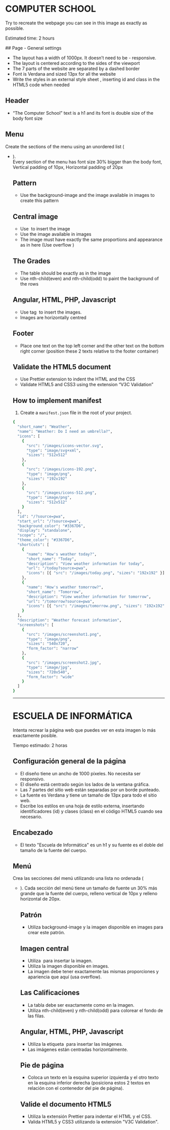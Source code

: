 # COMPUTER SCHOOL

Try to recreate the webpage you can see in this image as exactly as possible.

Estimated time: 2 hours

## Page - General settings

- The layout has a width of 1000px. It doesn’t need to be - responsive.
- The layout is centered according to the sides of the viewport
- The 7 parts of the website are separated by a dashed border
- Font is Verdana and sized 13px for all the website
- Write the styles in an external style sheet , inserting id and class in the HTML5 code when needed

## Header

- “The Computer School” text is a h1 and its font is double size of the body font size

## Menu

Create the sections of the menu using an unordered list (<ul> <li> ).  
Every section of the menu has font size 30% bigger than the body font, Vertical padding of 10px, Horizontal padding of 20px

## Pattern

- Use the background-image and the image available in images to create this pattern

## Central image

- Use <img> to insert the image
- Use the image available in images
- The image must have exactly the same proportions and appearance as in here (Use overflow )

## The Grades

- The table should be exactly as in the image
- Use nth-child(even) and nth-child(odd) to paint the background of the rows

## Angular, HTML, PHP, Javascript

- Use tag <img> to insert the images.
- Images are horizontally centred

## Footer

- Place one text on the top left corner and the other text on the bottom right corner (position these 2 texts relative to the footer container)

## Validate the HTML5 document

- Use Prettier extension to indent the HTML and the CSS
- Validate HTML5 and CSS3 using the extension “V3C Validation”


## How to implement manifest
1. Create a `manifest.json` file in the root of your project.

``` bash 
{
  "short_name": "Weather",
  "name": "Weather: Do I need an umbrella?",
  "icons": [
    {
      "src": "/images/icons-vector.svg",
      "type": "image/svg+xml",
      "sizes": "512x512"
    },
    {
      "src": "/images/icons-192.png",
      "type": "image/png",
      "sizes": "192x192"
    },
    {
      "src": "/images/icons-512.png",
      "type": "image/png",
      "sizes": "512x512"
    }
  ],
  "id": "/?source=pwa",
  "start_url": "/?source=pwa",
  "background_color": "#3367D6",
  "display": "standalone",
  "scope": "/",
  "theme_color": "#3367D6",
  "shortcuts": [
    {
      "name": "How's weather today?",
      "short_name": "Today",
      "description": "View weather information for today",
      "url": "/today?source=pwa",
      "icons": [{ "src": "/images/today.png", "sizes": "192x192" }]
    },
    {
      "name": "How's weather tomorrow?",
      "short_name": "Tomorrow",
      "description": "View weather information for tomorrow",
      "url": "/tomorrow?source=pwa",
      "icons": [{ "src": "/images/tomorrow.png", "sizes": "192x192" }]
    }
  ],
  "description": "Weather forecast information",
  "screenshots": [
    {
      "src": "/images/screenshot1.png",
      "type": "image/png",
      "sizes": "540x720",
      "form_factor": "narrow"
    },
    {
      "src": "/images/screenshot2.jpg",
      "type": "image/jpg",
      "sizes": "720x540",
      "form_factor": "wide"
    }
  ]
}

```
---

# ESCUELA DE INFORMÁTICA

Intenta recrear la página web que puedes ver en esta imagen lo más exactamente posible.

Tiempo estimado: 2 horas

## Configuración general de la página

- El diseño tiene un ancho de 1000 píxeles. No necesita ser responsivo.
- El diseño está centrado según los lados de la ventana gráfica.
- Las 7 partes del sitio web están separadas por un borde punteado.
- La fuente es Verdana y tiene un tamaño de 13px para todo el sitio web.
- Escribe los estilos en una hoja de estilo externa, insertando identificadores (id) y clases (class) en el código HTML5 cuando sea necesario.

## Encabezado

- El texto "Escuela de Informática" es un h1 y su fuente es el doble del tamaño de la fuente del cuerpo.

## Menú

Crea las secciones del menú utilizando una lista no ordenada (<ul> <li>).
Cada sección del menú tiene un tamaño de fuente un 30% más grande que la fuente del cuerpo, relleno vertical de 10px y relleno horizontal de 20px.

## Patrón

- Utiliza background-image y la imagen disponible en images para crear este patrón.

## Imagen central

- Utiliza <img> para insertar la imagen.
- Utiliza la imagen disponible en images.
- La imagen debe tener exactamente las mismas proporciones y apariencia que aquí (usa overflow).

## Las Calificaciones

- La tabla debe ser exactamente como en la imagen.
- Utiliza nth-child(even) y nth-child(odd) para colorear el fondo de las filas.

## Angular, HTML, PHP, Javascript

- Utiliza la etiqueta <img> para insertar las imágenes.
- Las imágenes están centradas horizontalmente.

## Pie de página

- Coloca un texto en la esquina superior izquierda y el otro texto en la esquina inferior derecha (posiciona estos 2 textos en relación con el contenedor del pie de página).

## Valide el documento HTML5

- Utiliza la extensión Prettier para indentar el HTML y el CSS.
- Valida HTML5 y CSS3 utilizando la extensión "V3C Validation".




